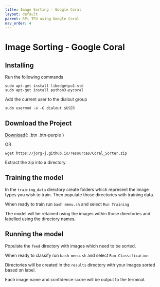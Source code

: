 ```yaml
---
title: Image Sorting - Google Coral
layout: default
parent: RPi TPU using Google Coral
nav_order: 4
---
```


# Image Sorting - Google Coral

## Installing

Run the following commands

```
sudo apt-get install libedgetpu1-std
sudo apt-get install python3-pycoral
```

Add the current user to the dialout group

```
sudo usermod -a -G dialout $USER
```

## Download the Project

[Download](resources/Coral_Sorter.zip){: .btn .btn-purple }

OR

`wget https://jorg-j.github.io/resources/Coral_Sorter.zip`

Extract the zip into a directory.

## Training the model

In the `training_data` directory create folders which represent the image types you wish to train. Then populate those directories with training data.

When ready to train run `bash menu.sh` and select `Run Training`

The model will be retained using the images within those directories and labelled using the directory names.

## Running the model

Populate the `feed` directory with images which need to be sorted.

When ready to classify run `bash menu.sh` and select `Run Classification`

Directories will be created in the `results` directory with your images sorted based on label.

Each image name and confidence score will be output to the terminal.